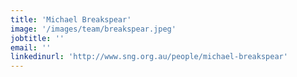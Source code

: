 ```yaml
---
title: 'Michael Breakspear'
image: '/images/team/breakspear.jpeg'
jobtitle: ''
email: ''
linkedinurl: 'http://www.sng.org.au/people/michael-breakspear'
---
```

